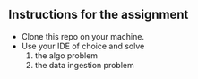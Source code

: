 ## Instructions for the assignment
* Clone this repo on your machine.
* Use your IDE of choice and solve 
    1. the algo problem
    2. the data ingestion problem


